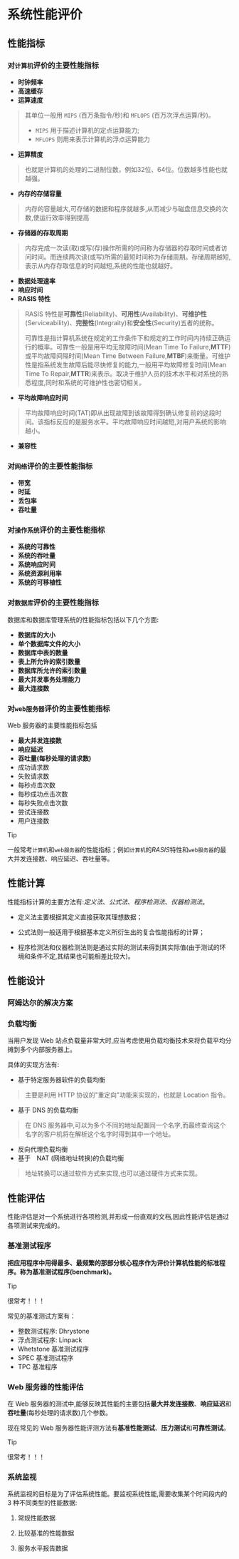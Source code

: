 # 系统性能评价
## 性能指标
### 对`计算机`评价的主要性能指标
- **时钟频率**
- **高速缓存**
- **运算速度**
> 其单位一般用 `MIPS` (百万条指令/秒)和 `MFLOPS` (百万次浮点运算/秒)。
> - `MIPS` 用于描述计算机的定点运算能力; 
> - `MFLOPS` 则用来表示计算机的浮点运算能力
- **运算精度**
> 也就是计算机的处理的二进制位数，例如32位、64位。位数越多性能也就越强。
- **内存的存储容量**
> 内存的容量越大,可存储的数据和程序就越多,从而减少与磁盘信息交换的次数,使运行效率得到提高
- **存储器的存取周期**
> 内存完成一次读(取)或写(存)操作所需的时间称为存储器的存取时间或者访问时间。而连续两次读(或写)所需的最短时间称为存储周期。存储周期越短,表示从内存存取信息的时间越短,系统的性能也就越好。
- **数据处理速率**
- **响应时间**
- **RASIS 特性**
> RASIS 特性是**可靠性**(Reliability)、**可用性**(Availability)、**可维护性**(Serviceability)、**完整性**(Integraity)和**安全性**(Security)五者的统称。
> 
> 可靠性是指计算机系统在规定的工作条件下和规定的工作时间内持续正确运行的概率。可靠性一般是用平均无故障时间(Mean Time To Failure,**MTTF**)或平均故障间隔时间(Mean Time Between Failure,**MTBF**)来衡量。可维护性是指系统发生故障后能尽快修复的能力,一般用平均故障修复时间(Mean Time To Repair,**MTTR**)来表示。取决于维护人员的技术水平和对系统的熟悉程度,同时和系统的可维护性也密切相关。

- **平均故障响应时间**
> 平均故障响应时间(TAT)即从出现故障到该故障得到确认修复前的这段时间。该指标反应的是服务水平。平均故障响应时间越短,对用户系统的影响越小。

- **兼容性**

### 对`网络`评价的主要性能指标
- **带宽**
- **时延**
- **丢包率**
- **吞吐量**

### 对`操作系统`评价的主要性能指标
- **系统的可靠性**
- **系统的吞吐量**
- **系统响应时间**
- **系统资源利用率**
- **系统的可移植性**

### 对`数据库`评价的主要性能指标
数据库和数据库管理系统的性能指标包括以下几个方面:
- **数据库的大小**
- **单个数据库文件的大小**
- **数据库中表的数量**
- **表上所允许的索引数量**
- **数据库所允许的索引数量**
- **最大并发事务处理能力**
- **最大连接数**

### 对`web服务器`评价的主要性能指标

Web 服务器的主要性能指标包括
- **最大并发连接数**
- **响应延迟**
- **吞吐量(每秒处理的请求数)**
- 成功请求数
- 失败请求数
- 每秒点击次数
- 每秒成功点击次数
- 每秒失败点击次数
- 尝试连接数
- 用户连接数

>[!TIP]
>
> 一般常考`计算机`和`web服务器`的性能指标；例如`计算机`的*RASIS*特性和`web服务器`的最大并发连接数、响应延迟、吞吐量等。

## 性能计算

性能指标计算的主要方法有:*定义法*、*公式法*、*程序检测法*、*仪器检测法*。

- 定义法主要根据其定义直接获取其理想数据；

- 公式法则一般适用于根据基本定义所衍生出的复合性能指标的计算；

- 程序检测法和仪器检测法则是通过实际的测试来得到其实际值(由于测试的环境和条件不定,其结果也可能相差比较大)。


## 性能设计

### 阿姆达尔的解决方案

### 负载均衡

当用户发现 Web 站点负载量非常大时,应当考虑使用负载均衡技术来将负载平均分摊到多个内部服务器上。

具体的实现方法有:

- 基于特定服务器软件的负载均衡
> 主要是利用 HTTP 协议的"重定向"功能来实现的，也就是 Location 指令。
- 基于 DNS 的负载均衡
> 在 DNS 服务器中,可以为多个不同的地址配置同一个名字,而最终查询这个名字的客户机将在解析这个名字时得到其中一个地址。
- 反向代理负载均衡
- 基于　NAT (网络地址转换)的负载均衡
> 地址转换可以通过软件方式来实现,也可以通过硬件方式来实现。

## 性能评估

性能评估是对一个系统进行各项检测,并形成一份直观的文档,因此性能评估是通过各项测试来完成的。

### 基准测试程序

**把应用程序中用得最多、最频繁的那部分核心程序作为评价计算机性能的标准程序。称为基准测试程序(benchmark)。**

>[!TIP]
>
> 很常考！！！

常见的基准测试方案有：
- 整数测试程序: Dhrystone
- 浮点测试程序: Linpack
- Whetstone 基准测试程序
- SPEC 基准测试程序
- TPC 基准程序

### Web 服务器的性能评估

在 Web 服务器的测试中,能够反映其性能的主要包括**最大并发连接数**、**响应延迟**和**吞吐量**(每秒处理的请求数)几个参数。

现在常见的 Web 服务器性能评测方法有**基准性能测试**、**压力测试**和**可靠性测试**。

>[!TIP]
>
> 很常考！！！

### 系统监视

系统监视的目标是为了评估系统性能。要监视系统性能,需要收集某个时间段内的 3 种不同类型的性能数据:

1. 常规性能数据

2. 比较基准的性能数据

3. 服务水平报告数据